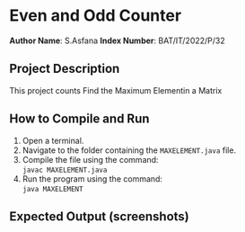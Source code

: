 # Even and Odd Counter

**Author Name**: S.Asfana 
**Index Number**: BAT/IT/2022/P/32

## Project Description
This project counts Find the Maximum Elementin a Matrix

## How to Compile and Run
1. Open a terminal.
2. Navigate to the folder containing the `MAXELEMENT.java` file.
3. Compile the file using the command:  
   `javac MAXELEMENT.java`
4. Run the program using the command:  
   `java MAXELEMENT`

## Expected Output (screenshots)
